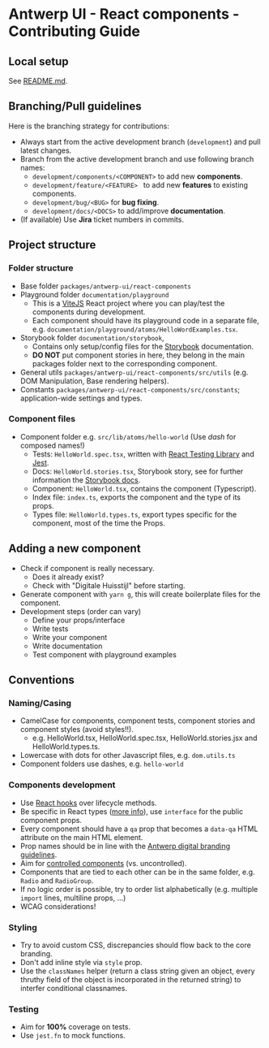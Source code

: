 # Antwerp UI - React components - Contributing Guide

## Local setup

See [README.md](README.md).

## Branching/Pull guidelines

Here is the branching strategy for contributions:

- Always start from the active development branch (`development`) and pull latest changes.
- Branch from the active development branch and use following branch names:
  - `development/components/<COMPONENT>` to add new **components**.
  - `development/feature/<FEATURE> ` to add new **features** to existing components.
  - `development/bug/<BUG>` for **bug fixing**.
  - `development/docs/<DOCS>` to add/improve **documentation**.
- (If available) Use **Jira** ticket numbers in commits.

## Project structure

### Folder structure

- Base folder `packages/antwerp-ui/react-components`
- Playground folder `documentation/playground`
  - This is a [ViteJS](https://vitejs.dev/) React project where you can play/test the components during development.
  - Each component should have its playground code in a separate file, e.g. `documentation/playground/atoms/HelloWordExamples.tsx`.
- Storybook folder `documentation/storybook`,
  - Contains only setup/config files for the [Storybook](https://storybook.js.org/) documentation.
  - **DO NOT** put component stories in here, they belong in the main packages folder next to the corresponding component.
- General utils `packages/antwerp-ui/react-components/src/utils` (e.g. DOM Manipulation, Base rendering helpers).
- Constants `packages/antwerp-ui/react-components/src/constants`; application-wide settings and types.

### Component files

- Component folder e.g. `src/lib/atoms/hello-world` (Use _dash_ for composed names!)
  - Tests: `HelloWorld.spec.tsx`, written with [React Testing Library](https://testing-library.com/docs/dom-testing-library/intro/) and [Jest](https://jestjs.io/).
  - Docs: `HelloWorld.stories.tsx`, Storybook story, see for further information the [Storybook docs](https://storybook.js.org/docs/react/get-started/introduction).
  - Component: `HelloWorld.tsx`, contains the component (Typescript).
  - Index file: `index.ts`, exports the component and the type of its props.
  - Types file: `HelloWorld.types.ts`, export types specific for the component, most of the time the Props.

## Adding a new component

- Check if component is really necessary.
  - Does it already exist?
  - Check with "Digitale Huisstijl" before starting.
- Generate component with `yarn g`, this will create boilerplate files for the component.
- Development steps (order can vary)
  - Define your props/interface
  - Write tests
  - Write your component
  - Write documentation
  - Test component with playground examples

## Conventions

### Naming/Casing

- CamelCase for components, component tests, component stories and component styles (avoid styles!!).
  - e.g. HelloWorld.tsx, HelloWorld.spec.tsx, HelloWorld.stories.jsx and HelloWorld.types.ts.
- Lowercase with dots for other Javascript files, e.g. `dom.utils.ts`
- Component folders use dashes, e.g. `hello-world`

### Components development

- Use [React hooks](https://reactjs.org/docs/hooks-intro.html) over lifecycle methods.
- Be specific in React types ([more info](https://dev.to/fromaline/jsxelement-vs-reactelement-vs-reactnode-2mh2)), use `interface` for the public component props.
- Every component should have a `qa` prop that becomes a `data-qa` HTML attribute on the main HTML element.
- Prop names should be in line with the [Antwerp digital branding guidelines](https://digitale-huisstijl.antwerpen.be/getting-started).
- Aim for [controlled components](https://reactjs.org/docs/forms.html#controlled-components) (vs. uncontrolled).
- Components that are tied to each other can be in the same folder, e.g. `Radio` and `RadioGroup`.
- If no logic order is possible, try to order list alphabetically (e.g. multiple `import` lines, multiline props, ...)
- WCAG considerations!

### Styling

- Try to avoid custom CSS, discrepancies should flow back to the core branding.
- Don't add inline style via `style` prop.
- Use the `classNames` helper (return a class string given an object, every thruthy field of the object is incorporated in the returned string) to interfer conditional classnames.

### Testing

- Aim for **100%** coverage on tests.
- Use `jest.fn` to mock functions.
